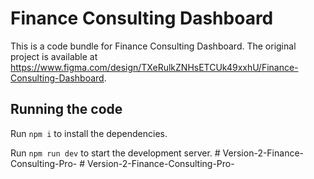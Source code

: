 
  # Finance Consulting Dashboard

  This is a code bundle for Finance Consulting Dashboard. The original project is available at https://www.figma.com/design/TXeRulkZNHsETCUk49xxhU/Finance-Consulting-Dashboard.

  ## Running the code

  Run `npm i` to install the dependencies.

  Run `npm run dev` to start the development server.
  #   V e r s i o n - 2 - F i n a n c e - C o n s u l t i n g - P r o -  
 #   V e r s i o n - 2 - F i n a n c e - C o n s u l t i n g - P r o -  
 
